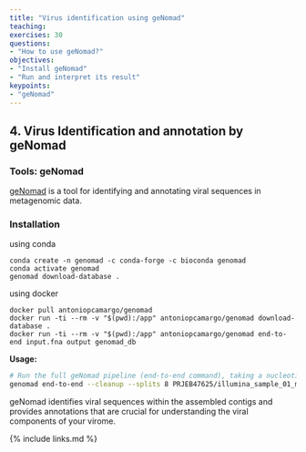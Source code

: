 ```yaml
---
title: "Virus identification using geNomad"
teaching: 
exercises: 30
questions:
- "How to use geNomad?"
objectives:
- "Install geNomad"
- "Run and interpret its result"
keypoints:
- "geNomad"
---
```


## 4. Virus Identification and annotation by geNomad
### Tools: geNomad

[geNomad](https://portal.nersc.gov/genomad/index.html) is a tool for identifying and annotating viral sequences in metagenomic data.

### Installation
using conda
```
conda create -n genomad -c conda-forge -c bioconda genomad
conda activate genomad
genomad download-database .
```

using docker
```
docker pull antoniopcamargo/genomad
docker run -ti --rm -v "$(pwd):/app" antoniopcamargo/genomad download-database .
docker run -ti --rm -v "$(pwd):/app" antoniopcamargo/genomad end-to-end input.fna output genomad_db
```

**Usage:**

```bash
# Run the full geNomad pipeline (end-to-end command), taking a nucleotide FASTA file (illumina_sample_01_megahit.fa.gz) and the database (genomad_db) as input and produce output in genomad_output
genomad end-to-end --cleanup --splits 8 PRJEB47625/illumina_sample_01_megahit.fa.gz genomad_output genomad_db
```

geNomad identifies viral sequences within the assembled contigs and provides annotations that are crucial for understanding the viral components of your virome.


{% include links.md %}
